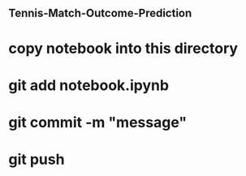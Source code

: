 ## Tennis-Match-Outcome-Prediction

# copy notebook into this directory
# git add notebook.ipynb
# git commit -m "message"
# git push

